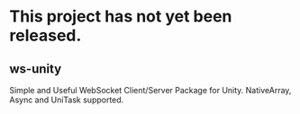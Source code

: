 # This project has not yet been released.

## ws-unity
Simple and Useful WebSocket Client/Server Package for Unity. NativeArray, Async and UniTask supported.